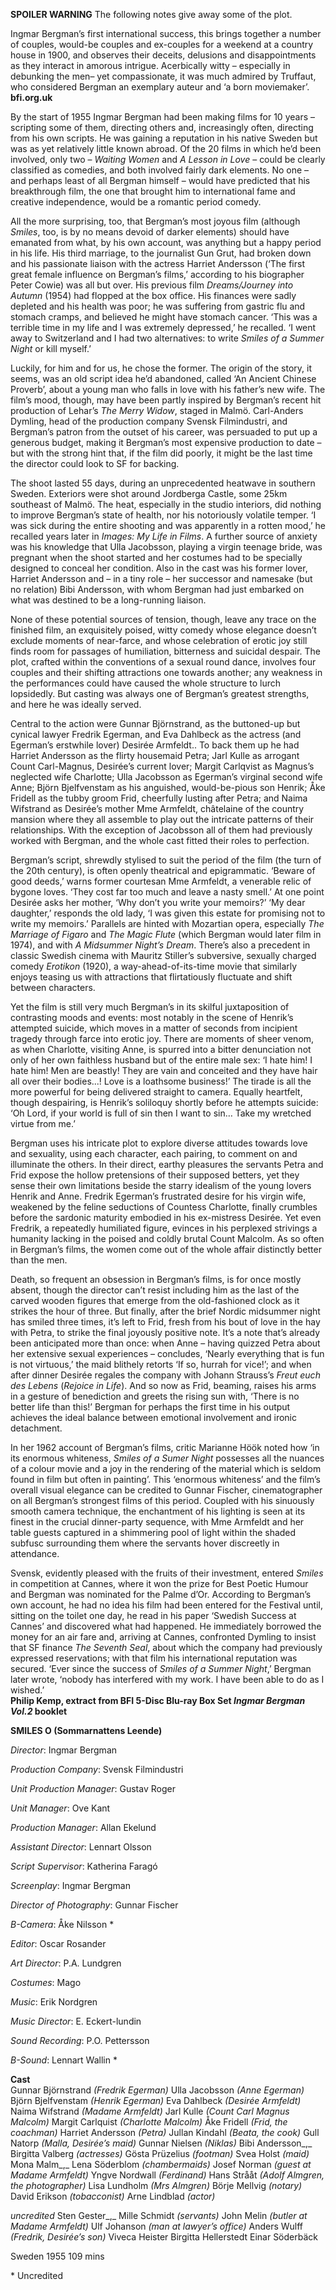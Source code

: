 
**SPOILER WARNING** The following notes give away some of the plot.

Ingmar Bergman’s first international success, this brings together a number of couples, would-be couples and ex-couples for a weekend at a country house in 1900, and observes their deceits, delusions and disappointments as they interact in amorous intrigue. Acerbically witty – especially in debunking the men– yet compassionate, it was much admired by Truffaut, who considered Bergman an exemplary auteur and ‘a born moviemaker’.<br>
**bfi.org.uk**

By the start of 1955 Ingmar Bergman had been making films for 10 years – scripting some of them, directing others and, increasingly often, directing from his own scripts. He was gaining a reputation in his native Sweden but was as yet relatively little known abroad. Of the 20 films in which he’d been involved, only two – _Waiting Women_ and _A Lesson in Love_ – could be clearly classified as comedies, and both involved fairly dark elements. No one – and perhaps least of all Bergman himself – would have predicted that his breakthrough film, the one that brought him to international fame and creative independence, would be a romantic period comedy.

All the more surprising, too, that Bergman’s most joyous film (although _Smiles_, too, is by no means devoid of darker elements) should have emanated from what, by his own account, was anything but a happy period in his life. His third marriage, to the journalist Gun Grut, had broken down and his passionate liaison with the actress Harriet Andersson (‘The first great female influence on Bergman’s films,’ according to his biographer Peter Cowie) was all but over. His previous film _Dreams/Journey into Autumn_ (1954) had flopped at the box office. His finances were sadly depleted and his health was poor; he was suffering from gastric flu and stomach cramps, and believed he might have stomach cancer. ‘This was a terrible time in my life and I was extremely depressed,’ he recalled. ‘I went away to Switzerland and I had two alternatives: to write _Smiles of a Summer Night_ or kill myself.’

Luckily, for him and for us, he chose the former. The origin of the story, it seems, was an old script idea he’d abandoned, called ‘An Ancient Chinese Proverb’, about a young man who falls in love with his father’s new wife. The film’s mood, though, may have been partly inspired by Bergman’s recent hit production of Lehar’s _The Merry Widow_, staged in Malmö. Carl-Anders Dymling, head of the production company Svensk Filmindustri, and Bergman’s patron from the outset of his career, was persuaded to put up a generous budget, making it Bergman’s most expensive production to date – but with the strong hint that, if the film did poorly, it might be the last time the director could look to SF for backing.

The shoot lasted 55 days, during an unprecedented heatwave in southern Sweden. Exteriors were shot around Jordberga Castle, some 25km southeast of Malmö. The heat, especially in the studio interiors, did nothing to improve Bergman’s state of health, nor his notoriously volatile temper. ‘I was sick during the entire shooting and was apparently in a rotten mood,’ he recalled years later in _Images: My Life in Films_. A further source of anxiety was his knowledge that Ulla Jacobsson, playing a virgin teenage bride, was pregnant when the shoot started and her costumes had to be specially designed to conceal her condition. Also in the cast was his former lover, Harriet Andersson and – in a tiny role – her successor and namesake (but no relation) Bibi Andersson, with whom Bergman had just embarked on what was destined to be a long-running liaison.

None of these potential sources of tension, though, leave any trace on the finished film, an exquisitely poised, witty comedy whose elegance doesn’t exclude moments of near-farce, and whose celebration of erotic joy still finds room for passages of humiliation, bitterness and suicidal despair. The plot, crafted within the conventions of a sexual round dance, involves four couples and their shifting attractions one towards another; any weakness in the performances could have caused the whole structure to lurch lopsidedly. But casting was always one of Bergman’s greatest strengths, and here he was ideally served.

Central to the action were Gunnar Björnstrand, as the buttoned-up but cynical lawyer Fredrik Egerman, and Eva Dahlbeck as the actress (and Egerman’s erstwhile lover) Desirée Armfeldt.. To back them up he had Harriet Andersson as the flirty housemaid Petra; Jarl Kulle as arrogant Count Carl-Magnus, Desirée’s current lover; Margit Carlqvist as Magnus’s neglected wife Charlotte; Ulla Jacobsson as Egerman’s virginal second wife Anne; Björn Bjelfvenstam as his anguished, would-be-pious son Henrik; Åke Fridell as the tubby groom Frid, cheerfully lusting after Petra; and Naima Wifstrand as Desirée’s mother Mme Armfeldt, châtelaine of the country mansion where they all assemble to play out the intricate patterns of their relationships. With the exception of Jacobsson all of them had previously worked with Bergman, and the whole cast fitted their roles to perfection.

Bergman’s script, shrewdly stylised to suit the period of the film (the turn of the 20th century), is often openly theatrical and epigrammatic. ‘Beware of good deeds,’ warns former courtesan Mme Armfeldt, a venerable relic of bygone loves. ‘They cost far too much and leave a nasty smell.’ At one point Desirée asks her mother, ‘Why don’t you write your memoirs?’ ‘My dear daughter,’ responds the old lady, ‘I was given this estate for promising not to write my memoirs.’ Parallels are hinted with Mozartian opera, especially _The Marriage of Figaro_ and _The Magic Flute_ (which Bergman would later film in 1974), and with _A Midsummer Night’s Dream_. There’s also a precedent in classic Swedish cinema with Mauritz Stiller’s subversive, sexually charged comedy _Erotikon_ (1920), a way-ahead-of-its-time movie that similarly enjoys teasing us with attractions that flirtatiously fluctuate and shift between characters.

Yet the film is still very much Bergman’s in its skilful juxtaposition of contrasting moods and events: most notably in the scene of Henrik’s attempted suicide, which moves in a matter of seconds from incipient tragedy through farce into erotic joy. There are moments of sheer venom, as when Charlotte, visiting Anne, is spurred into a bitter denunciation not only of her own faithless husband but of the entire male sex: ‘I hate him! I hate him! Men are beastly! They are vain and conceited and they have hair all over their bodies...! Love is a loathsome business!’ The tirade is all the more powerful for being delivered straight to camera. Equally heartfelt, though despairing, is Henrik’s soliloquy shortly before he attempts suicide: ‘Oh Lord, if your world is full of sin then I want to sin… Take my wretched virtue from me.’

Bergman uses his intricate plot to explore diverse attitudes towards love and sexuality, using each character, each pairing, to comment on and illuminate the others. In their direct, earthy pleasures the servants Petra and Frid expose the hollow pretensions of their supposed betters, yet they sense their own limitations beside the starry idealism of the young lovers Henrik and Anne. Fredrik Egerman’s frustrated desire for his virgin wife, weakened by the feline seductions of Countess Charlotte, finally crumbles before the sardonic maturity embodied in his ex-mistress Desirée. Yet even Fredrik, a repeatedly humiliated figure, evinces in his perplexed strivings a humanity lacking in the poised and coldly brutal Count Malcolm. As so often in Bergman’s films, the women come out of the whole affair distinctly better than the men.

Death, so frequent an obsession in Bergman’s films, is for once mostly absent, though the director can’t resist including him as the last of the carved wooden figures that emerge from the old-fashioned clock as it strikes the hour of three. But finally, after the brief Nordic midsummer night has smiled three times, it’s left to Frid, fresh from his bout of love in the hay with Petra, to strike the final joyously positive note. It’s a note that’s already been anticipated more than once: when Anne – having quizzed Petra about her extensive sexual experiences – concludes, ‘Nearly everything that is fun is not virtuous,’ the maid blithely retorts ‘If so, hurrah for vice!’; and when after dinner Desirée regales the company with Johann Strauss’s _Freut euch des Lebens_ (_Rejoice in Life_). And so now as Frid, beaming, raises his arms in a gesture of benediction and greets the rising sun with, ‘There is no better life than this!’ Bergman for perhaps the first time in his output achieves the ideal balance between emotional involvement and ironic detachment.

In her 1962 account of Bergman’s films, critic Marianne Höök noted how ‘in its enormous whiteness, _Smiles of a Sumer Night_ possesses all the nuances of a colour movie and a joy in the rendering of the material which is seldom found in film but often in painting’. This ‘enormous whiteness’ and the film’s overall visual elegance can be credited to Gunnar Fischer, cinematographer on all Bergman’s strongest films of this period. Coupled with his sinuously smooth camera technique, the enchantment of his lighting is seen at its finest in the crucial dinner-party sequence, with Mme Armfeldt and her table guests captured in a shimmering pool of light within the shaded subfusc surrounding them where the servants hover discreetly in attendance.

Svensk, evidently pleased with the fruits of their investment, entered _Smiles_ in competition at Cannes, where it won the prize for Best Poetic Humour and Bergman was nominated for the Palme d’Or. According to Bergman’s own account, he had no idea his film had been entered for the Festival until, sitting on the toilet one day, he read in his paper ‘Swedish Success at Cannes’ and discovered what had happened. He immediately borrowed the money for an air fare and, arriving at Cannes, confronted Dymling to insist that SF finance _The Seventh Seal_, about which the company had previously expressed reservations; with that film his international reputation was secured. ‘Ever since the success of _Smiles of a Summer Night_,’ Bergman later wrote, ‘nobody has interfered with my work. I have been able to do as I wished.’<br>
**Philip Kemp, extract from BFI 5-Disc Blu-ray Box Set _Ingmar Bergman Vol.2_ booklet**<br>

**SMILES O  (Sommarnattens Leende)**

_Director_: Ingmar Bergman

_Production Company_: Svensk Filmindustri

_Unit Production Manager_: Gustav Roger

_Unit Manager_: Ove Kant

_Production Manager_: Allan Ekelund

_Assistant Director_: Lennart Olsson

_Script Supervisor_: Katherina Faragó

_Screenplay_: Ingmar Bergman

_Director of Photography_: Gunnar Fischer

_B-Camera_: Åke Nilsson *

_Editor_: Oscar Rosander

_Art Director_: P.A. Lundgren

_Costumes_: Mago

_Music_: Erik Nordgren

_Music Director_: E. Eckert-lundin

_Sound Recording_: P.O. Pettersson

_B-Sound_: Lennart Wallin *

**Cast**<br>
Gunnar Björnstrand _(Fredrik Egerman)_
Ulla Jacobsson _(Anne Egerman)_
Björn Bjelfvenstam _(Henrik Egerman)_
Eva Dahlbeck _(Desirée Armfeldt)_
Naima Wifstrand _(Madame Armfeldt)_
Jarl Kulle _(Count Carl Magnus Malcolm)_
Margit Carlquist _(Charlotte Malcolm)_
Åke Fridell _(Frid, the coachman)_
Harriet Andersson _(Petra)_
Jullan Kindahl _(Beata, the cook)_
Gull Natorp _(Malla, Desirée’s maid)_
Gunnar Nielsen _(Niklas)_
Bibi Andersson_,_ Birgitta Valberg _(actresses)_
Gösta Prüzelius _(footman)_
Svea Holst _(maid)_
Mona Malm_,_ Lena Söderblom _(chambermaids)_
Josef Norman _(guest at Madame Armfeldt)_
Yngve Nordwall _(Ferdinand)_
Hans Strååt _(Adolf Almgren, the photographer)_
Lisa Lundholm _(Mrs Almgren)_
Börje Mellvig _(notary)_
David Erikson _(tobacconist)_
Arne Lindblad _(actor)_

_uncredited_
Sten Gester_,_ Mille Schmidt _(servants)_
John Melin _(butler at Madame Armfeldt)_
Ulf Johanson _(man at lawyer’s office)_
Anders Wulff _(Fredrik, Desirée’s son)_
Viveca Heister
Birgitta Hellerstedt
Einar Söderbäck

Sweden 1955
109 mins

\* Uncredited
<!--stackedit_data:
eyJoaXN0b3J5IjpbNzQ5MjE4NF19
-->